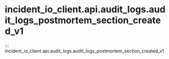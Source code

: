 # incident_io_client.api.audit_logs.audit_logs_postmortem_section_created_v1

::: incident_io_client.api.audit_logs.audit_logs_postmortem_section_created_v1
